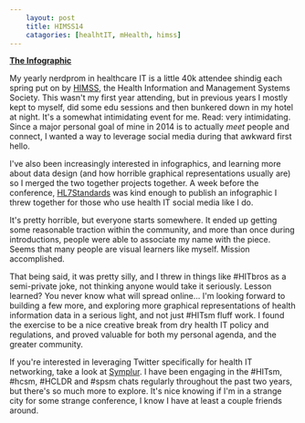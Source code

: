 ```yaml
---
    layout: post
    title: HIMSS14
    catagories: [healhtIT, mHealth, himss]
---
```




**[The Infographic][4]**

My yearly nerdprom in healthcare IT is a little 40k attendee shindig each spring put on by [HIMSS][1], the Health Information and Management Systems Society. This wasn't my first year attending, but in previous years I mostly kept to myself, did some edu sessions and then bunkered down in my hotel at night.  It's a somewhat intimidating event for me.  Read: very intimidating. Since a major personal goal of mine in 2014 is to actually _meet_ people and connect, I wanted a way to leverage social media during that awkward first hello. 

I've also been increasingly interested in infographics, and learning more about data design (and how horrible graphical representations usually are) so I merged the two together projects together.  A week before the conference, [HL7Standards][2] was kind enough to publish an infographic I threw together for those who use health IT social media like I do. 

It's pretty horrible, but everyone starts somewhere.  It ended up getting some reasonable traction within the community, and more than once during introductions, people were able to associate my name with the piece.  Seems that many people are visual learners like myself. Mission accomplished.

That being said, it was pretty silly, and I threw in things like #HITbros as a semi-private joke, not thinking anyone would take it seriously.  Lesson learned?  You never know what will spread online...  I'm looking forward to building a few more, and exploring more graphical representations of health information data in a serious light, and not just #HITsm fluff work.  I found the exercise to be a nice creative break from dry health IT policy and regulations, and proved valuable for both my personal agenda, and the greater community. 


If you're interested in leveraging Twitter specifically for health IT networking, take a look at [Symplur][3].  I have been engaging in the #HITsm, #hcsm, #HCLDR and #spsm chats regularly throughout the past two years, but there's so much more to explore.  It's nice knowing if I'm in a strange city for some strange conference, I know I have at least a couple friends around. 


[1]: http://www.himssconference.org/
[2]: http://www.hl7standards.com/blog/2014/02/19/infographic-social-media-in-health-technology/
[3]: http://www.symplur.com/healthcare-hashtags/tweet-chats/
[4]: http://www.laurencstill.com/media/HIMSS14_infographic.png
